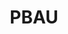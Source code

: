 ---
title: "PBAU"  # Add a page title.
summary: "Recursos per PBAU Balears."  # Add a page description.
type: "widget_page"  # Page type is a Widget Page
url: "recursos-fisica-quimica/pbau"
---